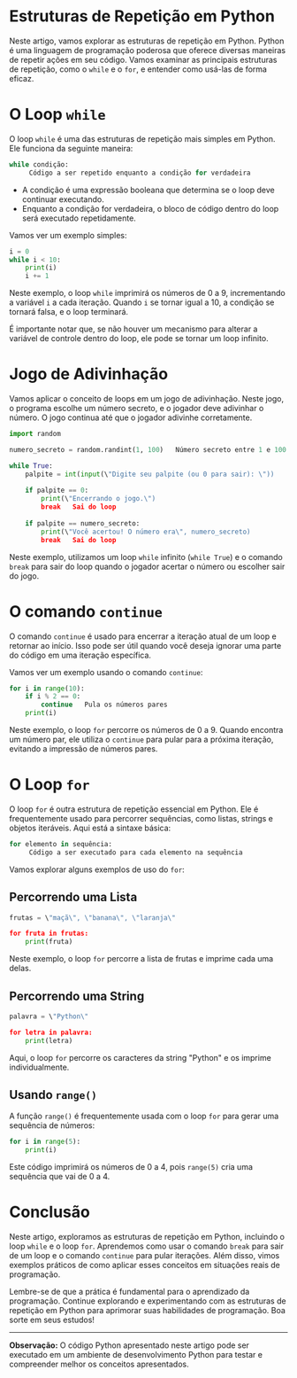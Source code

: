 
#  Estruturas de Repetição em Python

Neste artigo, vamos explorar as estruturas de repetição em Python. Python é uma linguagem de programação poderosa que oferece diversas maneiras de repetir ações em seu código. Vamos examinar as principais estruturas de repetição, como o `while` e o `for`, e entender como usá-las de forma eficaz.

# O Loop `while`

O loop `while` é uma das estruturas de repetição mais simples em Python. Ele funciona da seguinte maneira:

```python
while condição:
     Código a ser repetido enquanto a condição for verdadeira
```

-  A condição é uma expressão booleana que determina se o loop deve continuar executando.
-  Enquanto a condição for verdadeira, o bloco de código dentro do loop será executado repetidamente.

Vamos ver um exemplo simples:

```python
i = 0
while i < 10:
    print(i)
    i += 1
```

Neste exemplo, o loop `while` imprimirá os números de 0 a 9, incrementando a variável `i` a cada iteração. Quando `i` se tornar igual a 10, a condição se tornará falsa, e o loop terminará.

É importante notar que, se não houver um mecanismo para alterar a variável de controle dentro do loop, ele pode se tornar um loop infinito.

# Jogo de Adivinhação

Vamos aplicar o conceito de loops em um jogo de adivinhação. Neste jogo, o programa escolhe um número secreto, e o jogador deve adivinhar o número. O jogo continua até que o jogador adivinhe corretamente.

```python
import random

numero_secreto = random.randint(1, 100)   Número secreto entre 1 e 100

while True:
    palpite = int(input(\"Digite seu palpite (ou 0 para sair): \"))
    
    if palpite == 0:
        print(\"Encerrando o jogo.\")
        break   Sai do loop
        
    if palpite == numero_secreto:
        print(\"Você acertou! O número era\", numero_secreto)
        break   Sai do loop
```

Neste exemplo, utilizamos um loop `while` infinito (`while True`) e o comando `break` para sair do loop quando o jogador acertar o número ou escolher sair do jogo.

# O comando `continue`

O comando `continue` é usado para encerrar a iteração atual de um loop e retornar ao início. Isso pode ser útil quando você deseja ignorar uma parte do código em uma iteração específica.

Vamos ver um exemplo usando o comando `continue`:

```python
for i in range(10):
    if i % 2 == 0:
        continue   Pula os números pares
    print(i)
```

Neste exemplo, o loop `for` percorre os números de 0 a 9. Quando encontra um número par, ele utiliza o `continue` para pular para a próxima iteração, evitando a impressão de números pares.

# O Loop `for`

O loop `for` é outra estrutura de repetição essencial em Python. Ele é frequentemente usado para percorrer sequências, como listas, strings e objetos iteráveis. Aqui está a sintaxe básica:

```python
for elemento in sequência:
     Código a ser executado para cada elemento na sequência
```

Vamos explorar alguns exemplos de uso do `for`:

## Percorrendo uma Lista

```python
frutas = \"maçã\", \"banana\", \"laranja\"

for fruta in frutas:
    print(fruta)
```

Neste exemplo, o loop `for` percorre a lista de frutas e imprime cada uma delas.

## Percorrendo uma String

```python
palavra = \"Python\"

for letra in palavra:
    print(letra)
```

Aqui, o loop `for` percorre os caracteres da string \"Python\" e os imprime individualmente.

## Usando `range()`

A função `range()` é frequentemente usada com o loop `for` para gerar uma sequência de números:

```python
for i in range(5):
    print(i)
```

Este código imprimirá os números de 0 a 4, pois `range(5)` cria uma sequência que vai de 0 a 4.

# Conclusão

Neste artigo, exploramos as estruturas de repetição em Python, incluindo o loop `while` e o loop `for`. Aprendemos como usar o comando `break` para sair de um loop e o comando `continue` para pular iterações. Além disso, vimos exemplos práticos de como aplicar esses conceitos em situações reais de programação.

Lembre-se de que a prática é fundamental para o aprendizado da programação. Continue explorando e experimentando com as estruturas de repetição em Python para aprimorar suas habilidades de programação. Boa sorte em seus estudos!

- --

**Observação:** O código Python apresentado neste artigo pode ser executado em um ambiente de desenvolvimento Python para testar e compreender melhor os conceitos apresentados.